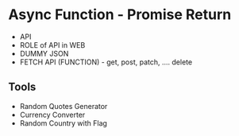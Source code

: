 # Async Function - Promise Return

- API
- ROLE of API in WEB
- DUMMY JSON
- FETCH API (FUNCTION) - get, post, patch, .... delete

## Tools

- Random Quotes Generator
- Currency Converter
- Random Country with Flag
